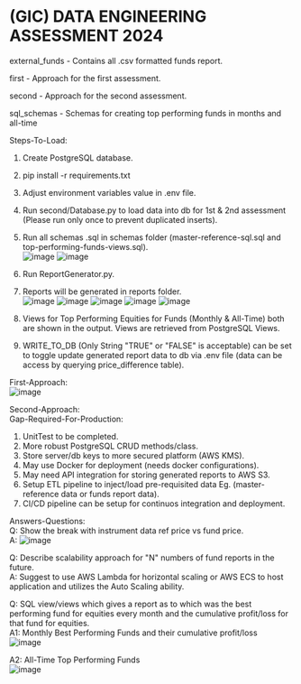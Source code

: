 # (GIC) DATA ENGINEERING ASSESSMENT 2024<br/>

external_funds - Contains all .csv formatted funds report.<br/>

first - Approach for the first assessment.<br/>

second - Approach for the second assessment.<br/>

sql_schemas - Schemas for creating top performing funds in months and all-time<br/>

Steps-To-Load:<br/>
  1. Create PostgreSQL database.
  2. pip install -r requirements.txt
  3. Adjust environment variables value in .env file.
  4. Run second/Database.py to load data into db for 1st & 2nd assessment (Please run only once to prevent duplicated inserts).
  5. Run all schemas .sql in schemas folder (master-reference-sql.sql and top-performing-funds-views.sql).<br/>
  ![image](https://github.com/user-attachments/assets/b74c9442-cf0e-4cb9-8ebb-33f2ac38b965)
  ![image](https://github.com/user-attachments/assets/715a26df-ffc0-4096-b0ee-7a0804ba87f2)

  7. Run ReportGenerator.py.
  8. Reports will be generated in reports folder.<br/>
  ![image](https://github.com/user-attachments/assets/890d97ab-f1c7-4d24-9148-d8e60d050f8d)
  ![image](https://github.com/user-attachments/assets/4f5082f3-c62e-4a44-b8b1-40a6aafba33e)
  ![image](https://github.com/user-attachments/assets/8bca3b8a-b11f-4f46-a6bb-231809678d95)
  ![image](https://github.com/user-attachments/assets/6645084f-4d21-42bd-9447-0d6d34a36567)
  ![image](https://github.com/user-attachments/assets/522ffba2-6215-452d-8fc1-f056708f31c9)
  
  9. Views for Top Performing Equities for Funds (Monthly & All-Time) both are shown in the output. Views are retrieved from PostgreSQL Views.
  10. WRITE_TO_DB (Only String "TRUE" or "FALSE" is acceptable) can be set to toggle update generated report data to db via .env file (data can be access by querying price_difference table).

First-Approach:<br/>
![image](https://github.com/user-attachments/assets/9b3d3ef5-98a2-422c-8d05-9955b8bfd1e2)


Second-Approach:<br/>
Gap-Required-For-Production:<br/>
  1. UnitTest to be completed.
  2. More robust PostgreSQL CRUD methods/class.
  3. Store server/db keys to more secured platform (AWS KMS).
  4. May use Docker for deployment (needs docker configurations).
  5. May need API integration for storing generated reports to AWS S3.
  6. Setup ETL pipeline to inject/load pre-requisited data Eg. (master-reference data or funds report data).
  7. CI/CD pipeline can be setup for continuos integration and deployment.

Answers-Questions:<br/>
  Q: Show the break with instrument data ref price vs fund price.<br/>
  A: ![image](https://github.com/user-attachments/assets/ec2d422c-fca5-4e06-aac1-2af6a57882fb)

  Q: Describe scalability approach for "N" numbers of fund reports in the future.<br/>
  A: Suggest to use AWS Lambda for horizontal scaling or AWS ECS to host application and utilizes the Auto Scaling ability.<br/>
  
  Q: SQL view/views which gives a report as to which was the best performing fund for equities every month and the cumulative profit/loss for that fund for equities.<br/>
  A1: Monthly Best Performing Funds and their cumulative profit/loss<br/>
  ![image](https://github.com/user-attachments/assets/f36bd0c4-19cf-4aeb-9ee1-e8dbfef1aeea)

  A2: All-Time Top Performing Funds<br/>
  ![image](https://github.com/user-attachments/assets/83fb4b52-89f6-438a-bb7d-054153002234)


  




